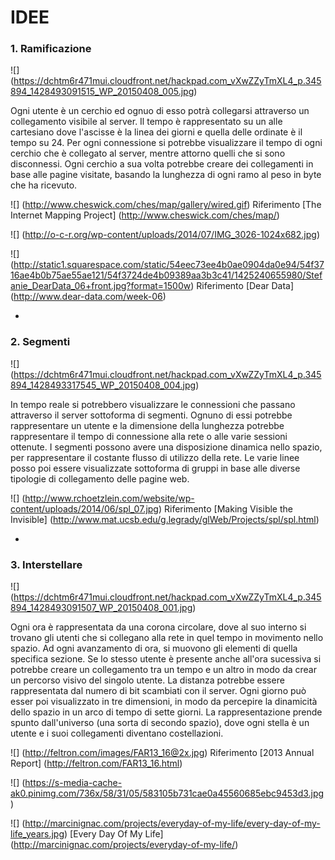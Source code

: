 # IDEE

### 1. Ramificazione

![] (https://dchtm6r471mui.cloudfront.net/hackpad.com_vXwZZyTmXL4_p.345894_1428493091515_WP_20150408_005.jpg)

Ogni utente è un cerchio ed ognuo di esso potrà collegarsi attraverso un collegamento visibile al server. Il tempo è rappresentato su un alle cartesiano dove l'ascisse è la linea dei giorni e quella delle ordinate è il tempo su 24. Per ogni connessione si potrebbe visualizzare il tempo di ogni cerchio che è collegato al server, mentre attorno quelli che si sono disconnessi. Ogni cerchio a sua volta potrebbe creare dei collegamenti in base alle pagine visitate, basando la lunghezza di ogni ramo al peso in byte che ha ricevuto.

![] (http://www.cheswick.com/ches/map/gallery/wired.gif)
Riferimento [The Internet Mapping Project] (http://www.cheswick.com/ches/map/)

![] (http://o-c-r.org/wp-content/uploads/2014/07/IMG_3026-1024x682.jpg)

![] (http://static1.squarespace.com/static/54eec73ee4b0ae0904da0e94/54f3716ae4b0b75ae55ae121/54f3724de4b09389aa3b3c41/1425240655980/Stefanie_DearData_06+front.jpg?format=1500w)
Riferimento [Dear Data] (http://www.dear-data.com/week-06)


-



### 2. Segmenti

![] (https://dchtm6r471mui.cloudfront.net/hackpad.com_vXwZZyTmXL4_p.345894_1428493317545_WP_20150408_004.jpg)

In tempo reale si potrebbero visualizzare le connessioni che passano attraverso il server sottoforma di segmenti. 
Ognuno di essi potrebbe rappresentare un utente e la dimensione della lunghezza potrebbe rappresentare il tempo di connessione alla rete o alle varie sessioni ottenute. I segmenti possono avere una disposizione dinamica nello spazio, per rappresentare il costante flusso di utilizzo della rete. Le varie linee posso poi essere visualizzate sottoforma di gruppi in base alle diverse tipologie di collegamento delle pagine web.

![] (http://www.rchoetzlein.com/website/wp-content/uploads/2014/06/spl_07.jpg)
Riferimento [Making Visible the Invisible] (http://www.mat.ucsb.edu/g.legrady/glWeb/Projects/spl/spl.html)




-

### 3. Interstellare

![] (https://dchtm6r471mui.cloudfront.net/hackpad.com_vXwZZyTmXL4_p.345894_1428493091507_WP_20150408_001.jpg)

Ogni ora è rappresentata da una corona circolare, dove al suo interno si trovano gli utenti che si collegano alla rete in quel tempo in movimento nello spazio. Ad ogni avanzamento di ora, si muovono gli elementi di quella specifica sezione. Se lo stesso utente è presente anche all'ora sucessiva si potrebbe creare un collegamento tra un tempo e un altro in modo da crear un percorso visivo del singolo utente. La distanza potrebbe essere rappresentata dal numero di bit scambiati con il server. Ogni giorno può esser poi visualizzato in tre dimensioni, in modo da percepire la dinamicità dello spazio in un arco di tempo di sette giorni.
La rappresentazione prende spunto dall'universo (una sorta di secondo spazio), dove ogni stella è un utente e i suoi collegamenti diventano costellazioni.

![] (http://feltron.com/images/FAR13_16@2x.jpg)
Riferimento [2013 Annual Report] (http://feltron.com/FAR13_16.html)

![] (https://s-media-cache-ak0.pinimg.com/736x/58/31/05/583105b731cae0a45560685ebc9453d3.jpg)

![] (http://marcinignac.com/projects/everyday-of-my-life/every-day-of-my-life_years.jpg)
[Every Day Of My Life] (http://marcinignac.com/projects/everyday-of-my-life/)
